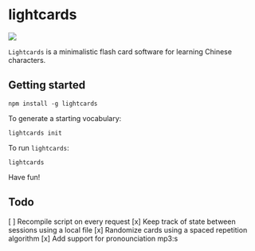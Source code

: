 lightcards
==========

<img align="center" src="http://odsod.github.io/lightcards/preview.png">

`Lightcards` is a minimalistic flash card software for learning Chinese characters. 

Getting started
---------------

    npm install -g lightcards

To generate a starting vocabulary:

    lightcards init

To run `lightcards`:

    lightcards

Have fun!

Todo
----

[ ] Recompile script on every request
[x] Keep track of state between sessions using a local file
[x] Randomize cards using a spaced repetition algorithm
[x] Add support for pronounciation mp3:s
